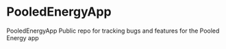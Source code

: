 # PooledEnergyApp
PooledEnergyApp Public repo for tracking bugs and features for the Pooled Energy app
